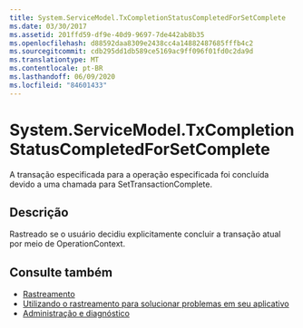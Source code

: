```yaml
---
title: System.ServiceModel.TxCompletionStatusCompletedForSetComplete
ms.date: 03/30/2017
ms.assetid: 201ffd59-df9e-40d9-9697-7de442ab8b35
ms.openlocfilehash: d88592daa8309e2438cc4a14882487685fffb4c2
ms.sourcegitcommit: cdb295dd1db589ce5169ac9ff096f01fd0c2da9d
ms.translationtype: MT
ms.contentlocale: pt-BR
ms.lasthandoff: 06/09/2020
ms.locfileid: "84601433"
---
```

# <a name="systemservicemodeltxcompletionstatuscompletedforsetcomplete"></a>System.ServiceModel.TxCompletionStatusCompletedForSetComplete
A transação especificada para a operação especificada foi concluída devido a uma chamada para SetTransactionComplete.  
  
## <a name="description"></a>Descrição  
 Rastreado se o usuário decidiu explicitamente concluir a transação atual por meio de OperationContext.  
  
## <a name="see-also"></a>Consulte também

- [Rastreamento](index.md)
- [Utilizando o rastreamento para solucionar problemas em seu aplicativo](using-tracing-to-troubleshoot-your-application.md)
- [Administração e diagnóstico](../index.md)
